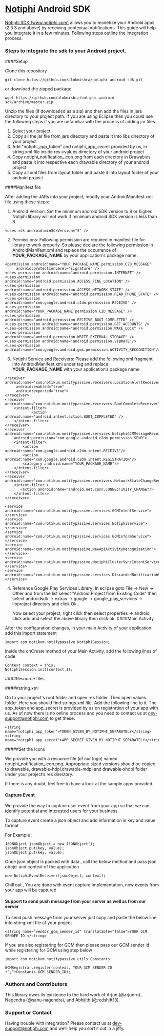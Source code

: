 [Notiphi](http://www.notiphi.com) Android SDK
===================

[Notiphi SDK (www.notiphi.com)](http://www.notiphi.com) allows you to monetise your Android apps (2.3.3 and above) by receiving contextual notifications. This guide will help you integrate it in a few minutes. Following steps outline the integration process.

### Steps to integrate the sdk to your Android project.

####Setup

Clone this repository

```
git clone https://github.com/alokmishra/notiphi-android-sdk.git
```

or download the zipped package.

```
wget https://github.com/alokmishra/notiphi-android-sdk/archive/master.zip
```

Unzip the files (if downloaded as a zip) and then add the files in jars directory to your project path. If you
are using Eclipse then you could use the following steps if you are unfamiliar with the process of adding jar files.

1. Select your project
2. Copy all the jar file from jars directory and paste it into libs directory of your project
3. Add "notiphi_app_token" and  notiphi_app_secret provided by us, in string.xml file inside res->values directory of your android project
4. Copy notiphi_notification_icon.png from each directory in Drawables and paste it into respective each drawable directory of your android project
5. Copy all xml files from layout folder and paste it into layout folder of your android project

####Manifest file

After adding the JARs into your project, modify your AndroidManifest.xml file using these steps:

1. Android Version: Set the minimum android SDK version to 8  or higher. Notiphi library will not work if minimum android SDK version is less than 8.

```
<uses-sdk android:minSdkVersion="8" />
```

2. Permissions: Following permission are required in manifest file for library to work properly. So please declare the following permission in AndroidManifest.xml and replace the occurrence of **YOUR_PACKAGE_NAME** by your application's package name.

```
<permission android:name="YOUR_PACKAGE_NAME.permission.C2D_MESSAGE"
     android:protectionLevel="signature" />
<uses-permission android:name="android.permission.INTERNET" />
<uses-permission android:name="android.permission.ACCESS_FINE_LOCATION" />
<uses-permission android:name="android.permission.ACCESS_NETWORK_STATE" />
<uses-permission android:name="android.permission.READ_PHONE_STATE" />
<uses-permission android:name="com.google.android.c2dm.permission.RECEIVE" />
<uses-permission android:name="YOUR_PACKAGE_NAME.permission.C2D_MESSAGE" />
<uses-permission android:name="android.permission.RECEIVE_BOOT_COMPLETED" />
<uses-permission android:name="android.permission.GET_ACCOUNTS" />
<uses-permission android:name="android.permission.WAKE_LOCK" />
<uses-permission android:name="android.permission.WRITE_EXTERNAL_STORAGE" />
<uses-permission android:name="android.permission.VIBRATE"/>
<uses-permission android:name="com.google.android.gms.permission.ACTIVITY_RECOGNITION"/>
```

3. Notiphi Service and Receivers: Please add the following xml fragment into AndroidManifest.xml under <application> tag and replace **YOUR_PACKAGE_NAME** with your application’s package name

```
<receiver android:name="com.notikum.notifypassive.receivers.LocationAlertReceiver"
     android:enabled="true"
     android:exported="true">
</receiver>
<receiver android:name="com.notikum.notifypassive.receivers.BootCompleteReceiver">
    <intent-filter>
    		<action android:name="android.intent.action.BOOT_COMPLETED" />
    </intent-filter>
</receiver>
<receiver android:name="com.notikum.notifypassive.services.NotiphiGCMMessageReceiver"
    android:permission="com.google.android.c2dm.permission.SEND">
    <intent-filter>
    	<action android:name="com.google.android.c2dm.intent.RECEIVE"/>
     	<action android:name="com.google.android.c2dm.intent.REGISTRATION"/>
    	<category android:name="YOUR_PACKAGE_NAME"/>
    </intent-filter>
</receiver>
<receiver android:name="com.notikum.notifypassive.receivers.NetworkStateChangeReceiver">
    <intent-filter >
       <action android:name="android.net.conn.CONNECTIVITY_CHANGE"/>
    </intent-filter>
</receiver>

<service android:name="com.notikum.notifypassive.services.GCMIntentService"></service>
<service android:name="com.notikum.notifypassive.services.NotiphiService"></service>
<service android:name="com.notikum.notifypassive.services.GCMInformService"></service>
<service android:name="com.notikum.notifypassive.NewApiActivityRecognization"></service>
<service android:name="com.notikum.notifypassive.NotiphiClusterSyncIntentService"></service>
<service android:name="com.notikum.notifypassive.services.DiscardedNotificationService"></service>
```
4. Reference Google Play Services Library:  In eclipse goto File -> New -> Other and from the list select "Android Project from Existing Code" then select androidsdk -> extras -> google ->
	google_play_services -> libproject directory and click Ok .
	
	Now select your project, right click then select properties -> android, click add and select the above library then click ok. 
####Main Activity

After the configuration changes, in your main Activity of your application  add this import statement

```
import com.notikum.notifypassive.NotiphiSession;
```

Inside the onCreate method of your Main Activity, add the following lines of code.

```
Context context = this;
NotiphiSession.init(context,1);
```

####Resource files

#####string.xml

Go to your project's root folder and open res folder. Then open values folder. Here you should find strings.xml file. Add the following line to it.
The app_token and app_secret is provided by us on registration of your app with us. As of now there is no online process and you need to contact us at dev-support@notiphi.com to get these.

```
<string name="notiphi_app_token">TOKEN_GIVEN_BY_NOTIPHI_SEPARATELY</string>
<string name="notiphi_app_secret">APP_SECRET_GIVEN_BY_NOTIPHI_SEPARATELY</string>
```

#####Set the Icons

We provide you with a resource file (of our logo) named notiphi_notification_icon.png. Appropriate sized versions should be copied to drawable, drawable-hdpi,drawable-mdpi and drawable-xhdpi folder under your project’s res directory.

If there is any doubt, feel free to have a look at the sample apps provided.

#### Capture Event

We provide the way to capture user event from your app so that we can identify potential and interested users for your business 

To capture event create a json object and add information in key and value format 

For Example : 
```
JSONObject jsonObject = new JSONObject();
jsonObject.put(key, value);
jsonObject.put(key, value);
```
Once  json object is packed with data , call the below method and pass json obejct and context of the application
```
new NotiphiEventReceiver(jsonObject, context);
```
Chill out , You are done with event capture implementation, now events from your app will be captured

#### Support to send push message from your server as well as from our server

To send push message from your server just copy and paste the below line into string.xml file of your project

```
<string name="vendor_gcm_sender_id" translatable="false">YOUR GCM SENDER ID </string>
```

If you are also registering for GCM then please pass our GCM sender id while registering for GCM using step below
```
import com.notikum.notifypassive.utils.Constants

GCMRegistrar.register(context, YOUR GCM SENDER ID +","+Constants.GCM_SENDER_ID);
```

### Authors and Contributors

This library owes its existence to the hard work of Arjun (@arjunrn) , Nagendra (@sanu-nagendra), and Abhijith (@redshift13).

### Support or Contact

Having trouble with integration? Please contact us at dev-support@notiphi.com and we’ll help you sort it out in a jiffy.
